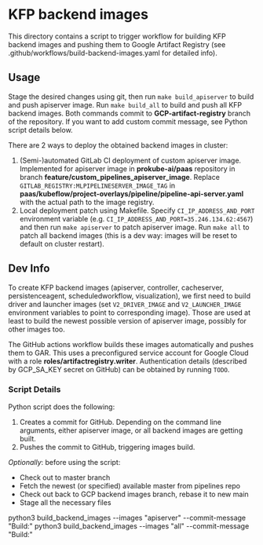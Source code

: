 # KFP backend images
This directory contains a script to trigger workflow for building KFP backend images and pushing them to Google Artifact Registry (see .github/workflows/build-backend-images.yaml for detailed info).

## Usage
Stage the desired changes using git, then run `make build_apiserver` to build and push apiserver image. Run `make build_all` to build and push all KFP backend images. Both commands commit to **GCP-artifact-registry** branch of the repository. If you want to add custom commit message, see Python script details below.
  
There are 2 ways to deploy the obtained backend images in cluster:

1. (Semi-)automated GitLab CI deployment of custom apiserver image. Implemented for apiserver image in **prokube-ai/paas** repository in branch **feature/custom_pipelines_apiserver_image**. Replace `GITLAB_REGISTRY:MLPIPELINESERVER_IMAGE_TAG` in **paas/kubeflow/project-overlays/pipeline/pipeline-api-server.yaml** with the actual path to the image registry.
2. Local deployment patch using Makefile. Specify `CI_IP_ADDRESS_AND_PORT` environment variable (e.g. `CI_IP_ADDRESS_AND_PORT=35.246.134.62:4567`) and then run `make apiserver` to patch apiserver image. Run `make all` to patch all backend images (this is a dev way: images will be reset to default on cluster restart).

## Dev Info
To create KFP backend images (apiserver, controller, cacheserver, persistenceagent, scheduledworkflow, visualization), we first need to build driver and launcher images (set `V2_DRIVER_IMAGE` and `V2_LAUNCHER_IMAGE` environment variables to point to corresponding image). Those are used at least to build the newest possible version of apiserver image, possibly for other images too.

The GitHub actions workflow builds these images automatically and pushes them to GAR. This uses a preconfigured service account for Google Cloud with a role **roles/artifactregistry.writer**. Authentication details (described by GCP_SA_KEY secret on GitHub) can be obtained by running `TODO`.

### Script Details
Python script does the following:
1. Creates a commit for GitHub. Depending on the command line arguments, either apiserver image, or all backend images are getting built.
2. Pushes the commit to GitHub, triggering images build.

*Optionally*: before using the script:
* Check out to master branch
* Fetch the newest (or specified) available master from pipelines repo
* Check out back to GCP backend images branch, rebase it to new main
* Stage all the necessary files

python3 build_backend_images --images "apiserver" --commit-message "Build:"
python3 build_backend_images --images "all" --commit-message "Build:"